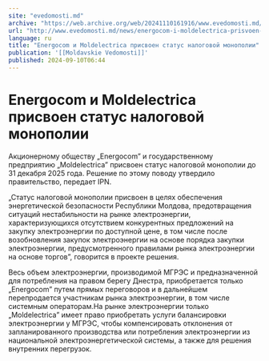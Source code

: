 ```yaml
---
site: "evedomosti.md"
archive: "https://web.archive.org/web/20241110161916/www.evedomosti.md/news/energocom-i-moldelectrica-prisvoen-status-nalogovoj-monopoli"
url: "http://www.evedomosti.md/news/energocom-i-moldelectrica-prisvoen-status-nalogovoj-monopoli"
language: ru
title: "Energocom и Moldelectrica присвоен статус налоговой монополии"
publication: '[[Moldavskie Vedomosti]]'
published: 2024-09-10T06:44
---
```


# Energocom и Moldelectrica присвоен статус налоговой монополии

Акционерному обществу „Energocom” и государственному предприятию „Moldelectrica” присвоен статус налоговой монополии до 31 декабря 2025 года. Решение по этому поводу утвердило правительство, передает IPN.

„Статус налоговой монополии присвоен в целях обеспечения энергетической безопасности Республики Молдова, предотвращения ситуаций нестабильности на рынке электроэнергии, характеризующихся отсутствием конкурентных предложений на закупку электроэнергии по доступной цене, в том числе после возобновления закупок электроэнергии на основе порядка закупки электроэнергии, предусмотренного правилами рынка электроэнергии на основе торгов”, говорится в проекте решения.

Весь объем электроэнергии, производимой МГРЭС и предназначенной для потребления на правом берегу Днестра, приобретается только „Energocom” путем прямых переговоров и в дальнейшем перепродается участникам рынка электроэнергии, в том числе системным операторам.На рынке электроэнергии только „Moldelectrica” имеет право приобретать услуги балансировки электроэнергии у МГРЭС, чтобы компенсировать отклонения от запланированного производства или потребления электроэнергии из национальной электроэнергетической системы, а также для решения внутренних перегрузок.